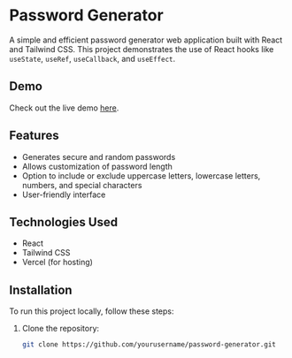 # Password Generator

A simple and efficient password generator web application built with React and Tailwind CSS. This project demonstrates the use of React hooks like `useState`, `useRef`, `useCallback`, and `useEffect`.

## Demo

Check out the live demo [here](https://thepasswordgenerator-eight.vercel.app/).

## Features

- Generates secure and random passwords
- Allows customization of password length
- Option to include or exclude uppercase letters, lowercase letters, numbers, and special characters
- User-friendly interface

## Technologies Used

- React
- Tailwind CSS
- Vercel (for hosting)

## Installation

To run this project locally, follow these steps:

1. Clone the repository:
   ```sh
   git clone https://github.com/yourusername/password-generator.git
